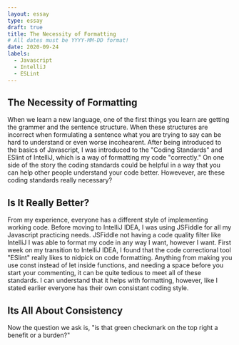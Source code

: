 ```yaml
---
layout: essay
type: essay
draft: true
title: The Necessity of Formatting
# All dates must be YYYY-MM-DD format!
date: 2020-09-24
labels:
  - Javascript
  - IntelliJ
  - ESLint
---
```

## The Necessity of Formatting

When we learn a new language, one of the first things you learn are getting the grammer and the sentence structure. When these structures are incorrect when formulating a sentence what you are trying to say can be hard to understand or even worse incohearent. After being introduced to the basics of Javascript, I was introduced to the "Coding Standards" and ESlint of IntelliJ, which is a way of formatting my code "correctly." On one side of the story the coding standards could be helpful in a way that you can help other people understand your code better. Howevever, are these coding standards really necessary? 

## Is It Really Better?

From my experience, everyone has a different style of implementing working code. Before moving to IntelliJ IDEA, I was using JSFiddle for all my Javascript practicing needs. JSFiddle not having a code quality filter like IntelliJ I was able to format my code in any way I want, however I want. First week on my transition to IntelliJ IDEA, I found that the code correctional tool "ESlint" really likes to nidpick on code formatting. Anything from making you use const instead of let inside functions, and needing a space before you start your commenting, it can be quite tedious to meet all of these standards. I can understand that it helps with formatting, however, like I stated earlier everyone has their own consistant coding style.

## Its All About Consistency

Now the question we ask is, "is that green checkmark on the top right a benefit or a burden?"